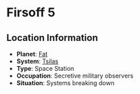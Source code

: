 # Firsoff 5

## Location Information
- **Planet**: [Fat](../planet--fat.md)
- **System**: [Tsilas](../../../system--tsilas.md)
- **Type**: Space Station
- **Occupation**: Secretive military observers
- **Situation**: Systems breaking down